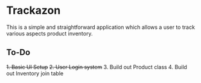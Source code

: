 # Trackazon

This is a simple and straightforward application which allows a user to track various aspects product inventory.  

## To-Do
~~1. Basic UI Setup~~
~~2. User Login system~~
3. Build out Product class
4. Build out Inventory join table

